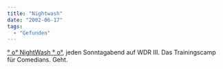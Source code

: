 ```yaml
---
title: "Nightwash"
date: "2002-06-17"
tags:
  - "Gefunden"
---
```


[° o° NightWash ° o°](http://www.nightwash.de/), jeden Sonntagabend auf WDR III. Das Trainingscamp für Comedians. Geht.
